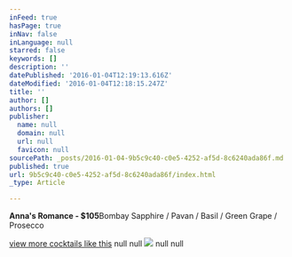 ```yaml
---
inFeed: true
hasPage: true
inNav: false
inLanguage: null
starred: false
keywords: []
description: ''
datePublished: '2016-01-04T12:19:13.616Z'
dateModified: '2016-01-04T12:18:15.247Z'
title: ''
author: []
authors: []
publisher:
  name: null
  domain: null
  url: null
  favicon: null
sourcePath: _posts/2016-01-04-9b5c9c40-c0e5-4252-af5d-8c6240ada86f.md
published: true
url: 9b5c9c40-c0e5-4252-af5d-8c6240ada86f/index.html
_type: Article

---
```

**Anna's Romance - $105**Bombay Sapphire / Pavan / Basil / Green Grape / Prosecco

[view more cocktails like this][0]
null
null
![](https://the-grid-user-content.s3-us-west-2.amazonaws.com/3ea44634-f563-4849-b5d1-b8b83dde1fff.jpg)
null
null

[0]: google.com
